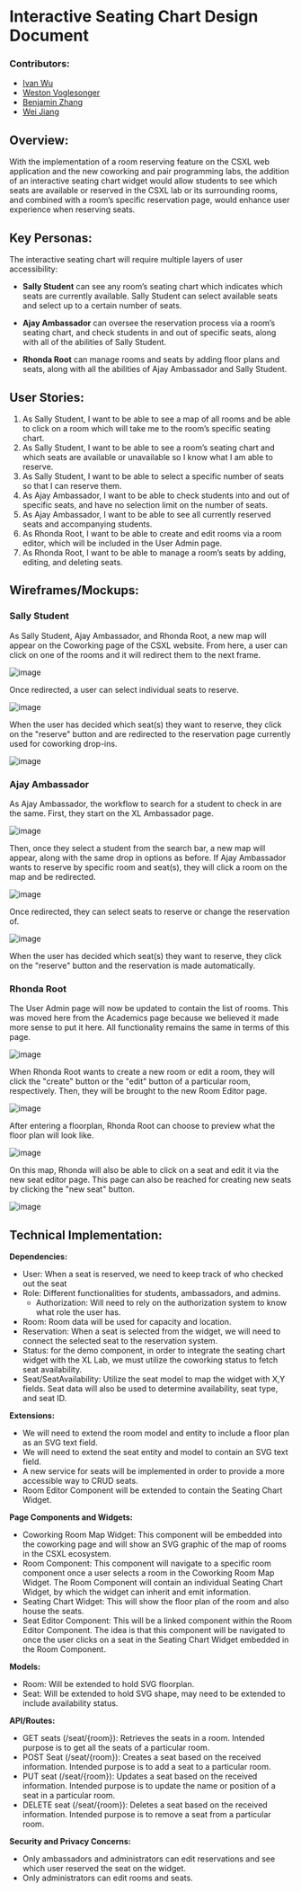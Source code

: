 # Interactive Seating Chart Design Document 

### Contributors: 
- [Ivan Wu](https://github.com/IW714)
- [Weston Voglesonger](https://github.com/WestonVoglesonger)
- [Benjamin Zhang](https://github.com/bbbenzhang)
- [Wei Jiang](https://github.com/weijiangg)

## Overview:

With the implementation of a room reserving feature on the CSXL web application and the new coworking and pair programming labs, the addition of an interactive seating chart widget would allow students to see which seats are available or reserved in the CSXL lab or its surrounding rooms, and combined with a room’s specific reservation page, would enhance user experience when reserving seats.

## Key Personas:

The interactive seating chart will require multiple layers of user accessibility:

 - **Sally Student** can see any room’s seating chart which indicates which seats are currently available. Sally Student can select available seats and select up to a certain number of seats.    
   
 - **Ajay Ambassador** can oversee the reservation process via a room’s seating chart, and check students in and out of specific seats, along with all of the abilities of Sally Student.

 - **Rhonda Root** can manage rooms and seats by adding floor plans and seats, along with all the abilities of Ajay Ambassador and Sally Student.

## User Stories:
  1. As Sally Student, I want to be able to see a map of all rooms and be able to click on a room which will take me to the room’s specific seating chart.
  2. As Sally Student, I want to be able to see a room’s seating chart and which seats are available or unavailable so I know what I am able to reserve.
  3. As Sally Student, I want to be able to select a specific number of seats so that I can reserve them.
  4. As Ajay Ambassador, I want to be able to check students into and out of specific seats, and have no selection limit on the number of seats.
  5. As Ajay Ambassador, I want to be able to see all currently reserved seats and accompanying students.
  6. As Rhonda Root, I want to be able to create and edit rooms via a room editor, which will be included in the User Admin page.
  7. As Rhonda Root, I want to be able to manage a room’s seats by adding, editing, and deleting seats.

## Wireframes/Mockups:

### Sally Student

As Sally Student, Ajay Ambassador, and Rhonda Root, a new map will appear on the Coworking page of the CSXL website. From here, a user can click on one of the rooms and it will redirect them to the next frame.

![image](https://github.com/comp423-24s/csxl-final-team-d2/assets/59369257/f0c982cc-5d14-4733-ada3-725d052a4a68)

Once redirected, a user can select individual seats to reserve.

![image](https://github.com/comp423-24s/csxl-final-team-d2/assets/59369257/a92e0ea9-7500-4d96-8661-46f943417d6d)

When the user has decided which seat(s) they want to reserve, they click on the "reserve" button and are redirected to the reservation page currently used for coworking drop-ins.

![image](https://github.com/comp423-24s/csxl-final-team-d2/assets/59369257/2a3fc677-3a9f-491c-a195-2be45aeb8ca6)

### Ajay Ambassador

As Ajay Ambassador, the workflow to search for a student to check in are the same. First, they start on the XL Ambassador page.

![image](https://github.com/comp423-24s/csxl-final-team-d2/assets/59369257/9275f6d2-f15b-4f7c-9c68-ac5d6e47943a)

Then, once they select a student from the search bar, a new map will appear, along with the same drop in options as before. If Ajay Ambassador wants to reserve by specific room and seat(s), they will click a room on the map and be redirected.

![image](https://github.com/comp423-24s/csxl-final-team-d2/assets/59369257/99a66397-5589-42ea-9806-0df6ccb279cd)

Once redirected, they can select seats to reserve or change the reservation of.

![image](https://github.com/comp423-24s/csxl-final-team-d2/assets/59369257/393c50ac-5d93-40f1-a1ee-08ea685c8b41)

When the user has decided which seat(s) they want to reserve, they click on the "reserve" button and the reservation is made automatically.

### Rhonda Root

The User Admin page will now be updated to contain the list of rooms. This was moved here from the Academics page because we believed it made more sense to put it here. All functionality remains the same in terms of this page. 

![image](https://github.com/comp423-24s/csxl-final-team-d2/assets/59369257/bd6bf350-e2fa-432b-8241-329302b0c39b)

When Rhonda Root wants to create a new room or edit a room, they will click the "create" button or the "edit" button of a particular room, respectively. Then, they will be brought to the new Room Editor page.

![image](https://github.com/comp423-24s/csxl-final-team-d2/assets/59369257/7b4cb5b1-d119-494b-8cd4-ec4578cc52ac)

After entering a floorplan, Rhonda Root can choose to preview what the floor plan will look like.

![image](https://github.com/comp423-24s/csxl-final-team-d2/assets/59369257/5c08d0bf-c2c7-4e3c-8a4e-f2b57ecc0ac6)

On this map, Rhonda will also be able to click on a seat and edit it via the new seat editor page. This page can also be reached for creating new seats by clicking the "new seat" button.

![image](https://github.com/comp423-24s/csxl-final-team-d2/assets/59369257/dd5ed46f-0e44-4805-a238-7617b23104fd)

## Technical Implementation: 

**Dependencies:** 
 - User: When a seat is reserved, we need to keep track of who checked out the seat
 - Role: Different functionalities for students, ambassadors, and admins. 
	 - Authorization: Will need to rely on the authorization system to
	   know what role the user has.
 - Room: Room data will be used for capacity and location.
 - Reservation: When a seat is selected from the widget, we will need to connect the selected seat to the reservation system.
- Status: for the demo component, in order to integrate the seating chart widget with the XL Lab, we must utilize the coworking status to fetch seat availability.
 - Seat/SeatAvailability: Utilize the seat model to map the widget with X,Y fields. Seat data will also be used to determine availability, seat type, and seat ID.

**Extensions:** 
 - We will need to extend the room model and entity to include a floor plan as an SVG text field.
 - We will need to extend the seat entity and model to contain an SVG text field.
 - A new service for seats will be implemented in order to provide a more accessible way to CRUD seats.
 - Room Editor Component will be extended to contain the Seating Chart
   Widget.

**Page Components and Widgets:**

 - Coworking Room Map Widget: This component will be embedded into the coworking page and will show an SVG graphic of the map of rooms in the CSXL ecosystem.
 - Room Component: This component will navigate to a specific room
   component once a user selects a room in the Coworking Room Map
   Widget. The Room Component will contain an individual Seating Chart
   Widget, by which the widget can inherit and emit information.
 - Seating Chart Widget: This will show the floor plan of the room and
   also house the seats.
 - Seat Editor Component: This will be a linked component within the
   Room Editor Component. The idea is that this component will be
   navigated to once the user clicks on a seat in the Seating Chart
   Widget embedded in the Room Component.

**Models:** 
 - Room: Will be extended to hold SVG floorplan.
 - Seat: Will be extended to hold SVG shape, may need to be extended to
   include availability status.

**API/Routes:**
 - GET seats (/seat/{room}): Retrieves the seats in a room. Intended purpose is to get all the seats of a particular room.
 - POST Seat (/seat/{room}): Creates a seat based on the received information. Intended purpose is to add a seat to a particular room.
 - PUT seat (/seat/{room}): Updates a seat based on the received information. Intended purpose is to update the name or position of a seat in a particular room.
 - DELETE seat (/seat/{room}): Deletes a seat based on the received information. Intended purpose is to remove a seat from a particular room.

**Security and Privacy Concerns:**
 - Only ambassadors and administrators can edit reservations and see
   which user reserved the seat on the widget.
 - Only administrators can edit rooms and seats.
